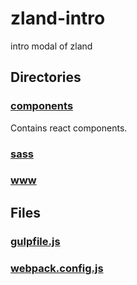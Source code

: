 # zland-intro

intro modal of zland
<!-- start generated readme -->

## Directories  

### [components](components)  
Contains react components.

### [sass](sass)  


### [www](www)  


## Files  

### [gulpfile.js](gulpfile.js.md)  


### [webpack.config.js](webpack.config.js.md)  


<!-- end generated readme -->